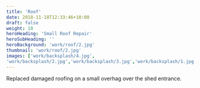 ```yaml
---
title: 'Roof'
date: 2018-11-18T12:33:46+10:00
draft: false
weight: 10
heroHeading: 'Small Roof Repair'
heroSubHeading: ''
heroBackground: 'work/roof/2.jpg'
thumbnail: 'work/roof/2.jpg'
images: ['work/backsplash/4.jpg', 
'work/backsplash/2.jpg','work/backsplash/3.jpg','work/backsplash/1.jpg']
---
```


Replaced damaged roofing on a small overhag over the shed entrance.                                         
